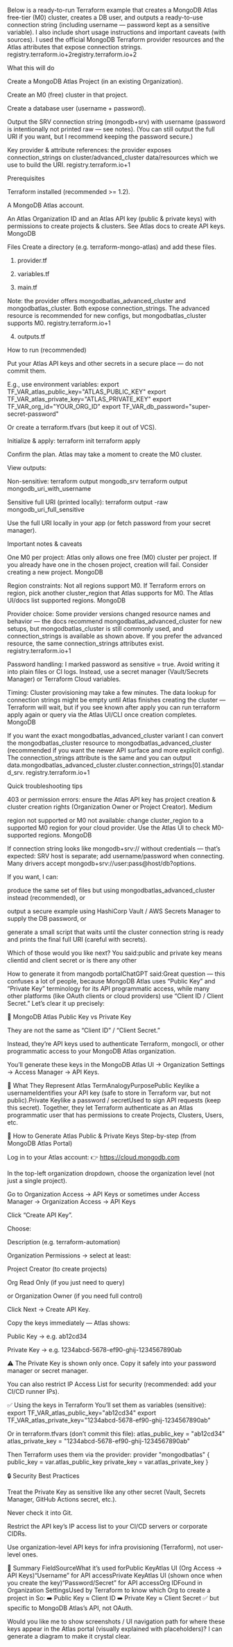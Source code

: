 Below is a ready-to-run Terraform example that creates a MongoDB Atlas free-tier (M0) cluster, creates a DB user, and outputs a ready-to-use connection string (including username — password kept as a sensitive variable). I also include short usage instructions and important caveats (with sources).
I used the official MongoDB Terraform provider resources and the Atlas attributes that expose connection strings. registry.terraform.io+2registry.terraform.io+2

What this will do


Create a MongoDB Atlas Project (in an existing Organization).


Create an M0 (free) cluster in that project.


Create a database user (username + password).


Output the SRV connection string (mongodb+srv) with username (password is intentionally not printed raw — see notes).
(You can still output the full URI if you want, but I recommend keeping the password secure.)


Key provider & attribute references: the provider exposes connection_strings on cluster/advanced_cluster data/resources which we use to build the URI. registry.terraform.io+1

Prerequisites


Terraform installed (recommended >= 1.2).


A MongoDB Atlas account.


An Atlas Organization ID and an Atlas API key (public & private keys) with permissions to create projects & clusters. See Atlas docs to create API keys. MongoDB



Files
Create a directory (e.g. terraform-mongo-atlas) and add these files.
1) provider.tf


2) variables.tf

3) main.tf


Note: the provider offers mongodbatlas_advanced_cluster and mongodbatlas_cluster. Both expose connection_strings. The advanced resource is recommended for new configs, but mongodbatlas_cluster supports M0. registry.terraform.io+1

4) outputs.tf


How to run (recommended)


Put your Atlas API keys and other secrets in a secure place — do not commit them.


E.g., use environment variables:
export TF_VAR_atlas_public_key="ATLAS_PUBLIC_KEY"
export TF_VAR_atlas_private_key="ATLAS_PRIVATE_KEY"
export TF_VAR_org_id="YOUR_ORG_ID"
export TF_VAR_db_password="super-secret-password"



Or create a terraform.tfvars (but keep it out of VCS).




Initialize & apply:
terraform init
terraform apply

Confirm the plan. Atlas may take a moment to create the M0 cluster.


View outputs:


Non-sensitive:
terraform output mongodb_srv
terraform output mongodb_uri_with_username



Sensitive full URI (printed locally):
terraform output -raw mongodb_uri_full_sensitive



Use the full URI locally in your app (or fetch password from your secret manager).



Important notes & caveats


One M0 per project: Atlas only allows one free (M0) cluster per project. If you already have one in the chosen project, creation will fail. Consider creating a new project. MongoDB


Region constraints: Not all regions support M0. If Terraform errors on region, pick another cluster_region that Atlas supports for M0. The Atlas UI/docs list supported regions. MongoDB


Provider choice: Some provider versions changed resource names and behavior — the docs recommend mongodbatlas_advanced_cluster for new setups, but mongodbatlas_cluster is still commonly used, and connection_strings is available as shown above. If you prefer the advanced resource, the same connection_strings attributes exist. registry.terraform.io+1


Password handling: I marked password as sensitive = true. Avoid writing it into plain files or CI logs. Instead, use a secret manager (Vault/Secrets Manager) or Terraform Cloud variables.


Timing: Cluster provisioning may take a few minutes. The data lookup for connection strings might be empty until Atlas finishes creating the cluster — Terraform will wait, but if you see known after apply you can run terraform apply again or query via the Atlas UI/CLI once creation completes. MongoDB



If you want the exact mongodbatlas_advanced_cluster variant
I can convert the mongodbatlas_cluster resource to mongodbatlas_advanced_cluster (recommended if you want the newer API surface and more explicit config). The connection_strings attribute is the same and you can output data.mongodbatlas_advanced_cluster.cluster.connection_strings[0].standard_srv. registry.terraform.io+1

Quick troubleshooting tips


403 or permission errors: ensure the Atlas API key has project creation & cluster creation rights (Organization Owner or Project Creator). Medium


region not supported or M0 not available: change cluster_region to a supported M0 region for your cloud provider. Use the Atlas UI to check M0-supported regions. MongoDB


If connection string looks like mongodb+srv://<host> without credentials — that’s expected: SRV host is separate; add username/password when connecting. Many drivers accept mongodb+srv://user:pass@host/db?options.



If you want, I can:


produce the same set of files but using mongodbatlas_advanced_cluster instead (recommended), or


output a secure example using HashiCorp Vault / AWS Secrets Manager to supply the DB password, or


generate a small script that waits until the cluster connection string is ready and prints the final full URI (careful with secrets).


Which of those would you like next?
You said:public and private key means clientid and client secret or is there any other 

How to generate it from mangodb portalChatGPT said:Great question — this confuses a lot of people, because MongoDB Atlas uses “Public Key” and “Private Key” terminology for its API programmatic access, while many other platforms (like OAuth clients or cloud providers) use “Client ID / Client Secret.”
Let’s clear it up precisely:

🧩 MongoDB Atlas Public Key vs Private Key


They are not the same as “Client ID” / “Client Secret.”


Instead, they’re API keys used to authenticate Terraform, mongocli, or other programmatic access to your MongoDB Atlas organization.


You’ll generate these keys in the MongoDB Atlas UI → Organization Settings → Access Manager → API Keys.

🪪 What They Represent
Atlas TermAnalogyPurposePublic Keylike a usernameIdentifies your API key (safe to store in Terraform var, but not public).Private Keylike a password / secretUsed to sign API requests (keep this secret).
Together, they let Terraform authenticate as an Atlas programmatic user that has permissions to create Projects, Clusters, Users, etc.

🔧 How to Generate Atlas Public & Private Keys
Step-by-step (from MongoDB Atlas Portal)


Log in to your Atlas account:
👉 https://cloud.mongodb.com


In the top-left organization dropdown, choose the organization level (not just a single project).


Go to
Organization Access → API Keys
or sometimes under
Access Manager → Organization Access → API Keys


Click “Create API Key”.


Choose:


Description (e.g. terraform-automation)


Organization Permissions → select at least:


Project Creator (to create projects)


Org Read Only (if you just need to query)


or Organization Owner (if you need full control)






Click Next → Create API Key.


Copy the keys immediately — Atlas shows:


Public Key → e.g. ab12cd34


Private Key → e.g. 1234abcd-5678-ef90-ghij-1234567890ab


⚠️ The Private Key is shown only once. Copy it safely into your password manager or secret manager.


You can also restrict IP Access List for security (recommended: add your CI/CD runner IPs).



✅ Using the keys in Terraform
You’ll set them as variables (sensitive):
export TF_VAR_atlas_public_key="ab12cd34"
export TF_VAR_atlas_private_key="1234abcd-5678-ef90-ghij-1234567890ab"

Or in terraform.tfvars (don’t commit this file):
atlas_public_key  = "ab12cd34"
atlas_private_key = "1234abcd-5678-ef90-ghij-1234567890ab"

Then Terraform uses them via the provider:
provider "mongodbatlas" {
  public_key  = var.atlas_public_key
  private_key = var.atlas_private_key
}


🔒 Security Best Practices


Treat the Private Key as sensitive like any other secret (Vault, Secrets Manager, GitHub Actions secret, etc.).


Never check it into Git.


Restrict the API key’s IP access list to your CI/CD servers or corporate CIDRs.


Use organization-level API keys for infra provisioning (Terraform), not user-level ones.



🧠 Summary
FieldSourceWhat it’s used forPublic KeyAtlas UI (Org Access → API Keys)“Username” for API accessPrivate KeyAtlas UI (shown once when you create the key)“Password/Secret” for API accessOrg IDFound in Organization SettingsUsed by Terraform to know which Org to create a project in
So:
➡️ Public Key ≈ Client ID
➡️ Private Key ≈ Client Secret
✅ but specific to MongoDB Atlas’s API, not OAuth.

Would you like me to show screenshots / UI navigation path for where these keys appear in the Atlas portal (visually explained with placeholders)? I can generate a diagram to make it crystal clear.